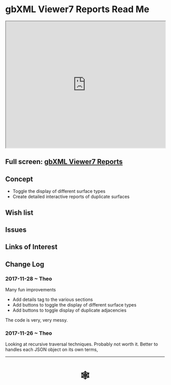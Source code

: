 <span style=display:none; >[You are now in a GitHub source code view - click this link to view Read Me file as a web page](http://www.ladybug.tools/spider/index.html#read-gbxml/gbxml-viewer/r7/gbxml-viewer7-07-reports/README.md "View file as a web page." ) </span>

# gbXML Viewer7 Reports Read Me


<iframe class=iframeReadMe src=http://www.ladybug.tools/spider/read-gbxml/gbxml-viewer/r7/gbxml-viewer7-07-reports/gbxml-viewer7-07-reports.html width=100% height=400px >Iframes are not displayed on github.com</iframe>


## Full screen: [gbXML Viewer7 Reports]( http://www.ladybug.tools/spider/read-gbxml/gbxml-viewer/r7/gbxml-viewer7-07-reports/gbxml-viewer7-07-reports.html)


## Concept

* Toggle the display of different surface types
* Create detailed interactive reports of duplicate surfaces

## Wish list



## Issues



## Links of Interest



## Change Log


### 2017-11-28 ~ Theo

Many fun improvements

* Add details tag to the various sections
* Add buttons to toggle the display of different surface types
* Add buttons to toggle display of duplicate adjacencies

The code is very, very messy.

### 2017-11-26 ~ Theo

Looking at recursive traversal techniques. Probably not worth it. Better to handles each JSON object on its own terms,




***


# <center title="hello!" ><a href=javascript:window.scrollTo(0,0); style=text-decoration:none; > &#x1f578; </a></center>



